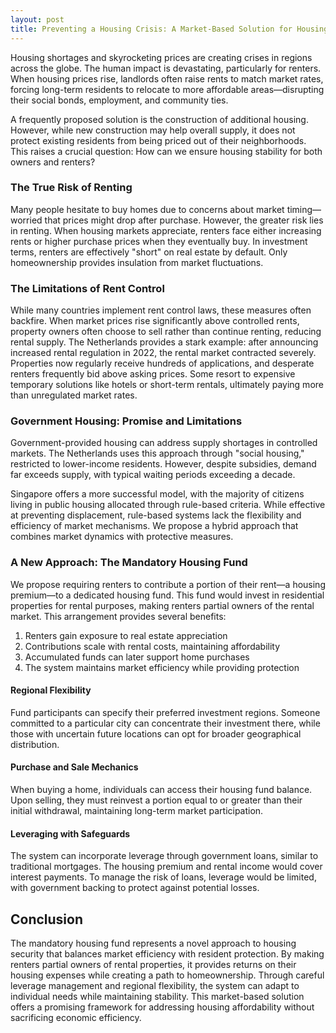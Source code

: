 ```yaml
---
layout: post
title: Preventing a Housing Crisis: A Market-Based Solution for Housing Security
---
```


Housing shortages and skyrocketing prices are creating crises in regions across the globe. The human impact is devastating, particularly for renters. When housing prices rise, landlords often raise rents to match market rates, forcing long-term residents to relocate to more affordable areas—disrupting their social bonds, employment, and community ties.

A frequently proposed solution is the construction of additional housing. However, while new construction may help overall supply, it does not protect existing residents from being priced out of their neighborhoods. This raises a crucial question: How can we ensure housing stability for both owners and renters?

### The True Risk of Renting
Many people hesitate to buy homes due to concerns about market timing—worried that prices might drop after purchase. However, the greater risk lies in renting. When housing markets appreciate, renters face either increasing rents or higher purchase prices when they eventually buy. In investment terms, renters are effectively "short" on real estate by default. Only homeownership provides insulation from market fluctuations.

### The Limitations of Rent Control
While many countries implement rent control laws, these measures often backfire. When market prices rise significantly above controlled rents, property owners often choose to sell rather than continue renting, reducing rental supply. The Netherlands provides a stark example: after announcing increased rental regulation in 2022, the rental market contracted severely. Properties now regularly receive hundreds of applications, and desperate renters frequently bid above asking prices. Some resort to expensive temporary solutions like hotels or short-term rentals, ultimately paying more than unregulated market rates.

### Government Housing: Promise and Limitations
Government-provided housing can address supply shortages in controlled markets. The Netherlands uses this approach through "social housing," restricted to lower-income residents. However, despite subsidies, demand far exceeds supply, with typical waiting periods exceeding a decade.

Singapore offers a more successful model, with the majority of citizens living in public housing allocated through rule-based criteria. While effective at preventing displacement, rule-based systems lack the flexibility and efficiency of market mechanisms. We propose a hybrid approach that combines market dynamics with protective measures.

### A New Approach: The Mandatory Housing Fund
We propose requiring renters to contribute a portion of their rent—a housing premium—to a dedicated housing fund. This fund would invest in residential properties for rental purposes, making renters partial owners of the rental market. This arrangement provides several benefits:

1. Renters gain exposure to real estate appreciation
2. Contributions scale with rental costs, maintaining affordability
3. Accumulated funds can later support home purchases
4. The system maintains market efficiency while providing protection

#### Regional Flexibility
Fund participants can specify their preferred investment regions. Someone committed to a particular city can concentrate their investment there, while those with uncertain future locations can opt for broader geographical distribution.

#### Purchase and Sale Mechanics
When buying a home, individuals can access their housing fund balance. Upon selling, they must reinvest a portion equal to or greater than their initial withdrawal, maintaining long-term market participation.

#### Leveraging with Safeguards
The system can incorporate leverage through government loans, similar to traditional mortgages. The housing premium and rental income would cover interest payments. To manage the risk of loans, leverage would be limited, with government backing to protect against potential losses.

## Conclusion

The mandatory housing fund represents a novel approach to housing security that balances market efficiency with resident protection. By making renters partial owners of rental properties, it provides returns on their housing expenses while creating a path to homeownership. Through careful leverage management and regional flexibility, the system can adapt to individual needs while maintaining stability. This market-based solution offers a promising framework for addressing housing affordability without sacrificing economic efficiency.